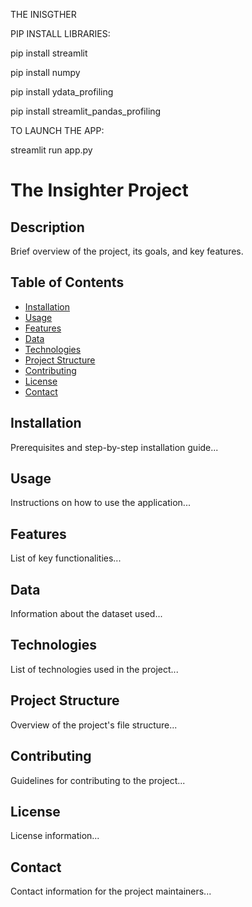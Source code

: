THE INISGTHER


PIP INSTALL LIBRARIES:

pip install streamlit

pip install numpy

pip install ydata_profiling 

pip install streamlit_pandas_profiling 




TO LAUNCH THE APP:
	
 streamlit run app.py


# The Insighter Project

## Description
Brief overview of the project, its goals, and key features.

## Table of Contents
- [Installation](#installation)
- [Usage](#usage)
- [Features](#features)
- [Data](#data)
- [Technologies](#technologies)
- [Project Structure](#project-structure)
- [Contributing](#contributing)
- [License](#license)
- [Contact](#contact)

## Installation
Prerequisites and step-by-step installation guide...

## Usage
Instructions on how to use the application...

## Features
List of key functionalities...

## Data
Information about the dataset used...

## Technologies
List of technologies used in the project...

## Project Structure
Overview of the project's file structure...

## Contributing
Guidelines for contributing to the project...

## License
License information...

## Contact
Contact information for the project maintainers...
